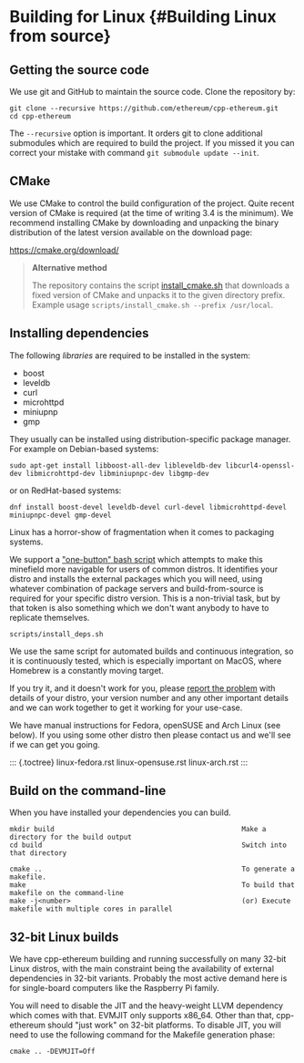 Building for Linux {#Building Linux from source}
==================

Getting the source code
-----------------------

We use git and GitHub to maintain the source code. Clone the repository
by:

``` {.sourceCode .bash}
git clone --recursive https://github.com/ethereum/cpp-ethereum.git
cd cpp-ethereum
```

The `--recursive` option is important. It orders git to clone additional
submodules which are required to build the project. If you missed it you
can correct your mistake with command `git submodule update --init`.

CMake
-----

We use CMake to control the build configuration of the project. Quite
recent version of CMake is required (at the time of writing 3.4 is the
minimum). We recommend installing CMake by downloading and unpacking the
binary distribution of the latest version available on the download
page:

<https://cmake.org/download/>

> **Alternative method**
>
> The repository contains the script
> [install\_cmake.sh](https://github.com/ethereum/cpp-ethereum/blob/develop/scripts/install_cmake.sh)
> that downloads a fixed version of CMake and unpacks it to the given
> directory prefix. Example usage
> `scripts/install_cmake.sh --prefix /usr/local`.

Installing dependencies
-----------------------

The following *libraries* are required to be installed in the system:

-   boost
-   leveldb
-   curl
-   microhttpd
-   miniupnp
-   gmp

They usually can be installed using distribution-specific package
manager. For example on Debian-based systems:

    sudo apt-get install libboost-all-dev libleveldb-dev libcurl4-openssl-dev libmicrohttpd-dev libminiupnpc-dev libgmp-dev

or on RedHat-based systems:

    dnf install boost-devel leveldb-devel curl-devel libmicrohttpd-devel miniupnpc-devel gmp-devel

Linux has a horror-show of fragmentation when it comes to packaging
systems.

We support a [\"one-button\" bash
script](https://github.com/ethereum/cpp-ethereum/blob/develop/scripts/install_deps.sh)
which attempts to make this minefield more navigable for users of common
distros. It identifies your distro and installs the external packages
which you will need, using whatever combination of package servers and
build-from-source is required for your specific distro version. This is
a non-trivial task, but by that token is also something which we don\'t
want anybody to have to replicate themselves.

``` {.sourceCode .bash}
scripts/install_deps.sh
```

We use the same script for automated builds and continuous integration,
so it is continuously tested, which is especially important on MacOS,
where Homebrew is a constantly moving target.

If you try it, and it doesn\'t work for you, please [report the
problem](https://github.com/ethereum/cpp-ethereum/issues/new) with
details of your distro, your version number and any other important
details and we can work together to get it working for your use-case.

We have manual instructions for Fedora, openSUSE and Arch Linux (see
below). If you using some other distro then please contact us and we\'ll
see if we can get you going.

::: {.toctree}
linux-fedora.rst linux-opensuse.rst linux-arch.rst
:::

Build on the command-line
-------------------------

When you have installed your dependencies you can build.

``` {.sourceCode .bash}
mkdir build                                              Make a directory for the build output
cd build                                                 Switch into that directory

cmake ..                                                 To generate a makefile.
make                                                     To build that makefile on the command-line
make -j<number>                                          (or) Execute makefile with multiple cores in parallel
```

32-bit Linux builds
-------------------

We have cpp-ethereum building and running successfully on many 32-bit
Linux distros, with the main constraint being the availability of
external dependencies in 32-bit variants. Probably the most active
demand here is for single-board computers like the Raspberry Pi family.

You will need to disable the JIT and the heavy-weight LLVM dependency
which comes with that. EVMJIT only supports x86\_64. Other than that,
cpp-ethereum should \"just work\" on 32-bit platforms. To disable JIT,
you will need to use the following command for the Makefile generation
phase:

``` {.sourceCode .bash}
cmake .. -DEVMJIT=Off
```
